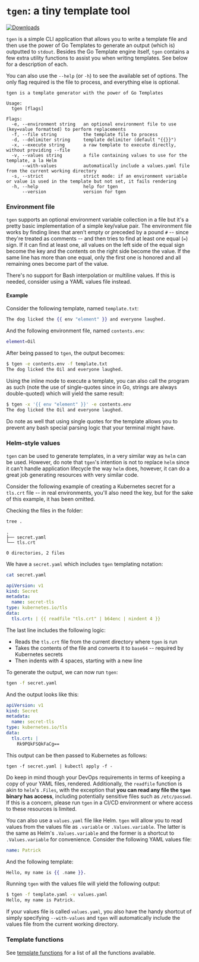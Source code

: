 # `tgen`: a tiny template tool

[![Downloads](https://img.shields.io/github/downloads/patrickdappollonio/tgen/total?color=blue&logo=github&style=flat-square)](https://github.com/patrickdappollonio/tgen/releases)


`tgen` is a simple CLI application that allows you to write a template file and then use the power of Go Templates to generate an output (which is) outputted to `stdout`. Besides the Go Template engine itself, `tgen` contains a few extra utility functions to assist you when writing templates. See below for a description of each.

You can also use the `--help` (or `-h`) to see the available set of options. The only flag required is the file to process, and everything else is optional.

```
tgen is a template generator with the power of Go Templates

Usage:
  tgen [flags]

Flags:
  -e, --environment string   an optional environment file to use (key=value formatted) to perform replacements
  -f, --file string          the template file to process
  -d, --delimiter string     template delimiter (default "{{}}")
  -x, --execute string       a raw template to execute directly, without providing --file
  -v, --values string        a file containing values to use for the template, a la Helm
      --with-values          automatically include a values.yaml file from the current working directory
  -s, --strict               strict mode: if an environment variable or value is used in the template but not set, it fails rendering
  -h, --help                 help for tgen
      --version              version for tgen
```

### Environment file

`tgen` supports an optional environment variable collection in a file but it's a pretty basic implementation of a simple key/value pair. The environment file works by finding lines that aren't empty or preceded by a pound `#` -- since they're treated as comments -- and then tries to find at least one equal (`=`) sign. If it can find at least one, all values on the left side of the equal sign become the key and the contents on the right side become the value. If the same line has more than one equal, only the first one is honored and all remaining ones become part of the value.

There's no support for Bash interpolation or multiline values. If this is needed, consider using a YAML values file instead.

#### Example

Consider the following template, named `template.txt`:

```handlebars
The dog licked the {{ env "element" }} and everyone laughed.
```

And the following environment file, named `contents.env`:

```bash
element=Oil
```

After being passed to `tgen`, the output becomes:

```bash
$ tgen -e contents.env -f template.txt
The dog licked the Oil and everyone laughed.
```

Using the inline mode to execute a template, you can also call the program as such (note the use of single-quotes since in Go, strings are always double-quoted) which will yield the same result:

```bash
$ tgen -x '{{ env "element" }}' -e contents.env
The dog licked the Oil and everyone laughed.
```

Do note as well that using single quotes for the template allows you to prevent any bash special parsing logic that your terminal might have.

### Helm-style values

`tgen` can be used to generate templates, in a very similar way as `helm` can be used. However, do note that `tgen`'s intention is not to replace `helm` since it can't handle application lifecycle the way `helm` does, however, it can do a great job generating resources with very similar code.

Consider the following example of creating a Kubernetes secret for a `tls.crt` file -- in real environments, you'll also need the key, but for the sake of this example, it has been omitted.

Checking the files in the folder:

```bash
tree .
```

```text
.
├── secret.yaml
└── tls.crt

0 directories, 2 files
```

We have a `secret.yaml` which includes `tgen` templating notation:

```bash
cat secret.yaml
```

```yaml
apiVersion: v1
kind: Secret
metadata:
  name: secret-tls
type: kubernetes.io/tls
data:
  tls.crt: | {{ readfile "tls.crt" | b64enc | nindent 4 }}
```

The last line includes the following logic:

* Reads the `tls.crt` file from the current directory where `tgen` is run
* Takes the contents of the file and converts it to `base64` -- required by Kubernetes secrets
* Then indents with 4 spaces, starting with a new line

To generate the output, we can now run `tgen`:

```bash
tgen -f secret.yaml
```

And the output looks like this:

```yaml
apiVersion: v1
kind: Secret
metadata:
  name: secret-tls
type: kubernetes.io/tls
data:
  tls.crt: |
    Rk9PQkFSQkFaCg==
```

This output can be then passed to Kubernetes as follows:

```
tgen -f secret.yaml | kubectl apply -f -
```

Do keep in mind though your DevOps requirements in terms of keeping a copy of your YAML files, rendered. Additionally, the `readfile` function is akin to `helm`'s `.Files`, with the exception that **you can read any file the `tgen` binary has access**, including potentially sensitive files such as `/etc/passwd`. If this is a concern, please run `tgen` in a CI/CD environment or where access to these resources is limited.

You can also use a `values.yaml` file like Helm. `tgen` will allow you to read values from the values file as `.variable` or `.Values.variable`. The latter is the same as Helm's `.Values.variable` and the former is a shortcut to `.Values.variable` for convenience. Consider the following YAML values file:

```yaml
name: Patrick
```

And the following template:

```handlebars
Hello, my name is {{ .name }}.
```

Running `tgen` with the values file will yield the following output:

```bash
$ tgen -f template.yaml -v values.yaml
Hello, my name is Patrick.
```

If your values file is called `values.yaml`, you also have the handy shortcut of simply specifying `--with-values` and `tgen` will automatically include the values file from the current working directory.

### Template functions

See [template functions](docs/functions.md) for a list of all the functions available.

